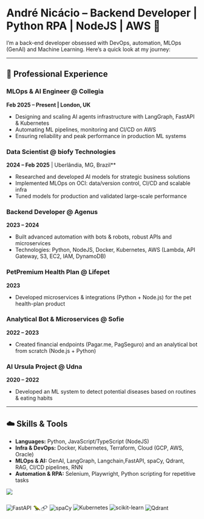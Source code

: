 # André Nicácio – Backend Developer | Python RPA | NodeJS | AWS 🎒

I’m a back-end developer obsessed with DevOps, automation, MLOps (GenAI) and Machine Learning. Here’s a quick look at my journey:

---

## 🚀 Professional Experience

### MLOps & AI Engineer @ Collegia

**Feb 2025 – Present | London, UK**

* Designing and scaling AI agents infrastructure with LangGraph, FastAPI & Kubernetes
* Automating ML pipelines, monitoring and CI/CD on AWS
* Ensuring reliability and peak performance in production ML systems

### Data Scientist @ biofy Technologies

**2024 – Feb 2025** | Uberlândia, MG, Brazil\*\*

* Researched and developed AI models for strategic business solutions
* Implemented MLOps on OCI: data/version control, CI/CD and scalable infra
* Tuned models for production and validated large-scale performance

### Backend Developer @ Agenus

**2023 –  2024**

* Built advanced automation with bots & robots, robust APIs and microservices
* Technologies: Python, NodeJS, Docker, Kubernetes, AWS (Lambda, API Gateway, S3, EC2, IAM, DynamoDB)

### PetPremium Health Plan @ Lifepet

**2023**

* Developed microservices & integrations (Python + Node.js) for the pet health-plan product

### Analytical Bot & Microservices @ Sofie

**2022 – 2023**

* Created financial endpoints (Pagar.me, PagSeguro) and an analytical bot from scratch (Node.js + Python)

### AI Ursula Project @ Udna

**2020 – 2022**

* Developed an ML system to detect potential diseases based on routines & eating habits

---

## ☁️ Skills & Tools

* **Languages:** Python, JavaScript/TypeScript (NodeJS)
* **Infra & DevOps:** Docker, Kubernetes, Terraform, Cloud (GCP, AWS, Oracle)
* **MLOps & AI:** GenAI, LangGraph, Langchain,FastAPI, spaCy, Qdrant, RAG, CI/CD pipelines, RNN
* **Automation & RPA:** Selenium, Playwright, Python scripting for repetitive tasks


<div> 
  <a href="https://www.linkedin.com/in/andr%C3%A9-nic%C3%A1cio-653b7a171/" target="_blank"><img src="https://img.shields.io/badge/-LinkedIn-%230077B5?style=for-the-badge&logo=linkedin&logoColor=white" target="_blank"></a> 
</div>

<div style="display: inline_block"><br>
  <img align="center" alt="FastAPI" height="30" width="40" src="https://cdn.jsdelivr.net/gh/devicons/devicon/icons/fastapi/fastapi-original.svg" /> <!-- FastAPI :contentReference[oaicite:6]{index=6} -->
  <img align="center" alt="LangChain" height="30" width="40" src="https://raw.githubusercontent.com/devicons/devicon/master/icons/langchain/langchain-original.svg" /> <!-- LangChain não nativo, mas existe no repo devicon.json :contentReference[oaicite:7]{index=7} -->
  <img align="center" alt="spaCy" height="30" width="40" src="https://cdn.jsdelivr.net/npm/simple-icons@latest/icons/spacy.svg" /> <!-- spaCy via Simple Icons :contentReference[oaicite:8]{index=8} -->
  <img src="https://cdn.jsdelivr.net/gh/devicons/devicon/icons/kubernetes/kubernetes-plain.svg" 
     alt="Kubernetes" height="30" width="40"/>
  <img src="https://cdn.jsdelivr.net/gh/devicons/devicon/icons/scikitlearn/scikitlearn-plain.svg"
     alt="scikit-learn" height="30" width="40"/>
  <img align="center" alt="Qdrant" height="30" width="40" src="https://qdrant.tech/assets/logo/qdrant-full-color.svg" /> <!-- Qdrant Official :contentReference[oaicite:9]{index=9} -->
</div>

